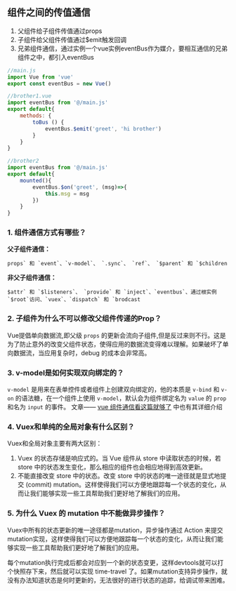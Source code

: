 ## 组件之间的传值通信

1. 父组件给子组件传值通过props
2. 子组件给父组件传值通过$emit触发回调
3. 兄弟组件通信，通过实例一个vue实例eventBus作为媒介，要相互通信的兄弟组件之中，都引入eventBus

```js
//main.js
import Vue from 'vue'
export const eventBus = new Vue()

//brother1.vue
import eventBus from '@/main.js'
export default{
	methods: {
	    toBus () {
	        eventBus.$emit('greet', 'hi brother')
	    }
	}
}

//brother2
import eventBus from '@/main.js'
export default{
    mounted(){
        eventBus.$on('greet', (msg)=>{
            this.msg = msg
        })
    }
} 
```

### 1. 组件通信方式有哪些？

**父子组件通信：**

```
props` 和 `event`、`v-model`、 `.sync`、 `ref`、 `$parent` 和 `$children
```

**非父子组件通信：**

```
$attr` 和 `$listeners`、 `provide` 和 `inject`、`eventbus`、通过根实例`$root`访问、`vuex`、`dispatch` 和 `brodcast
```

  

### 2. 子组件为什么不可以修改父组件传递的Prop？

Vue提倡单向数据流,即父级 `props` 的更新会流向子组件,但是反过来则不行。这是为了防止意外的改变父组件状态，使得应用的数据流变得难以理解。如果破坏了单向数据流，当应用复杂时，debug 的成本会非常高。

### 3. v-model是如何实现双向绑定的？

`v-model` 是用来在表单控件或者组件上创建双向绑定的，他的本质是 `v-bind` 和 `v-on` 的语法糖，在一个组件上使用 `v-model`，默认会为组件绑定名为 `value` 的 `prop` 和名为 `input` 的事件。
 文章—— [vue 组件通信看这篇就够了](https://mp.weixin.qq.com/s?__biz=Mzg2NTA4NTIwNA==&mid=2247484468&idx=1&sn=3c309945992fe4f0c6276d91d7cb67b8&chksm=ce5e364ff929bf59ae686e3fa2412632348d6e190054e0b83bed11b5fd851ebbe8d326b5caf0&token=1424393752&lang=zh_CN#rd) 中也有其详细介绍

### 4. Vuex和单纯的全局对象有什么区别？

Vuex和全局对象主要有两大区别：

1. Vuex 的状态存储是响应式的。当 Vue 组件从 store 中读取状态的时候，若 store 中的状态发生变化，那么相应的组件也会相应地得到高效更新。
2. 不能直接改变 store 中的状态。改变 store 中的状态的唯一途径就是显式地提交 (commit) mutation。这样使得我们可以方便地跟踪每一个状态的变化，从而让我们能够实现一些工具帮助我们更好地了解我们的应用。

### 5. 为什么 Vuex 的 mutation 中不能做异步操作？

Vuex中所有的状态更新的唯一途径都是mutation，异步操作通过 Action 来提交 mutation实现，这样使得我们可以方便地跟踪每一个状态的变化，从而让我们能够实现一些工具帮助我们更好地了解我们的应用。

每个mutation执行完成后都会对应到一个新的状态变更，这样devtools就可以打个快照存下来，然后就可以实现 time-travel 了。如果mutation支持异步操作，就没有办法知道状态是何时更新的，无法很好的进行状态的追踪，给调试带来困难。 